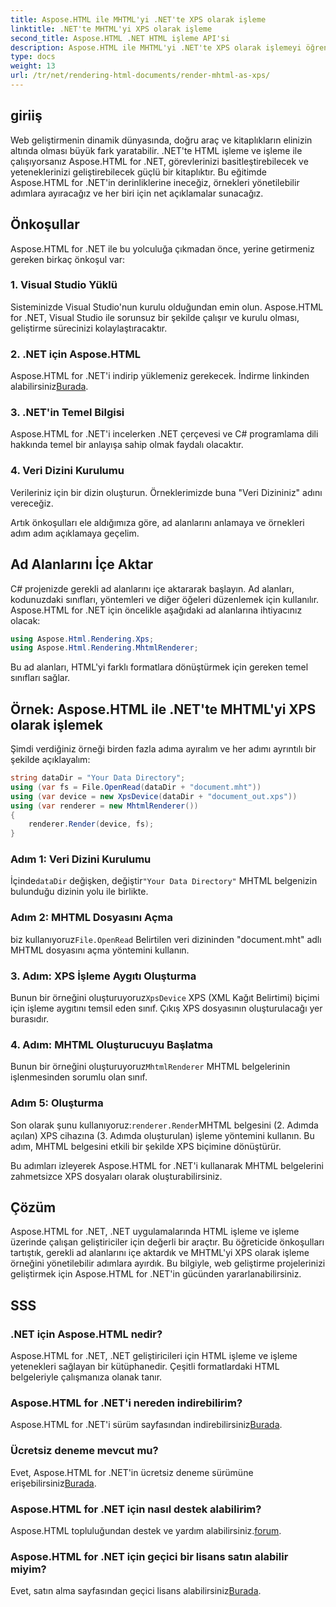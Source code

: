 ```yaml
---
title: Aspose.HTML ile MHTML'yi .NET'te XPS olarak işleme
linktitle: .NET'te MHTML'yi XPS olarak işleme
second_title: Aspose.HTML .NET HTML işleme API'si
description: Aspose.HTML ile MHTML'yi .NET'te XPS olarak işlemeyi öğrenin. HTML manipülasyon becerilerinizi geliştirin ve web geliştirme projelerinizi geliştirin!
type: docs
weight: 13
url: /tr/net/rendering-html-documents/render-mhtml-as-xps/
---
```

## giriiş

Web geliştirmenin dinamik dünyasında, doğru araç ve kitaplıkların elinizin altında olması büyük fark yaratabilir. .NET'te HTML işleme ve işleme ile çalışıyorsanız Aspose.HTML for .NET, görevlerinizi basitleştirebilecek ve yeteneklerinizi geliştirebilecek güçlü bir kitaplıktır. Bu eğitimde Aspose.HTML for .NET'in derinliklerine ineceğiz, örnekleri yönetilebilir adımlara ayıracağız ve her biri için net açıklamalar sunacağız.

## Önkoşullar

Aspose.HTML for .NET ile bu yolculuğa çıkmadan önce, yerine getirmeniz gereken birkaç önkoşul var:

### 1. Visual Studio Yüklü

Sisteminizde Visual Studio'nun kurulu olduğundan emin olun. Aspose.HTML for .NET, Visual Studio ile sorunsuz bir şekilde çalışır ve kurulu olması, geliştirme sürecinizi kolaylaştıracaktır.

### 2. .NET için Aspose.HTML

 Aspose.HTML for .NET'i indirip yüklemeniz gerekecek. İndirme linkinden alabilirsiniz[Burada](https://releases.aspose.com/html/net/).

### 3. .NET'in Temel Bilgisi

Aspose.HTML for .NET'i incelerken .NET çerçevesi ve C# programlama dili hakkında temel bir anlayışa sahip olmak faydalı olacaktır.

### 4. Veri Dizini Kurulumu

Verileriniz için bir dizin oluşturun. Örneklerimizde buna "Veri Dizininiz" adını vereceğiz.

Artık önkoşulları ele aldığımıza göre, ad alanlarını anlamaya ve örnekleri adım adım açıklamaya geçelim.

## Ad Alanlarını İçe Aktar

C# projenizde gerekli ad alanlarını içe aktararak başlayın. Ad alanları, kodunuzdaki sınıfları, yöntemleri ve diğer öğeleri düzenlemek için kullanılır. Aspose.HTML for .NET için öncelikle aşağıdaki ad alanlarına ihtiyacınız olacak:

```csharp
using Aspose.Html.Rendering.Xps;
using Aspose.Html.Rendering.MhtmlRenderer;
```

Bu ad alanları, HTML'yi farklı formatlara dönüştürmek için gereken temel sınıfları sağlar.

## Örnek: Aspose.HTML ile .NET'te MHTML'yi XPS olarak işlemek

Şimdi verdiğiniz örneği birden fazla adıma ayıralım ve her adımı ayrıntılı bir şekilde açıklayalım:

```csharp
string dataDir = "Your Data Directory";
using (var fs = File.OpenRead(dataDir + "document.mht"))
using (var device = new XpsDevice(dataDir + "document_out.xps"))
using (var renderer = new MhtmlRenderer())
{
    renderer.Render(device, fs);
}
```

### Adım 1: Veri Dizini Kurulumu

 İçinde`dataDir` değişken, değiştir`"Your Data Directory"` MHTML belgenizin bulunduğu dizinin yolu ile birlikte.

### Adım 2: MHTML Dosyasını Açma

 biz kullanıyoruz`File.OpenRead` Belirtilen veri dizininden "document.mht" adlı MHTML dosyasını açma yöntemini kullanın.

### 3. Adım: XPS İşleme Aygıtı Oluşturma

 Bunun bir örneğini oluşturuyoruz`XpsDevice` XPS (XML Kağıt Belirtimi) biçimi için işleme aygıtını temsil eden sınıf. Çıkış XPS dosyasının oluşturulacağı yer burasıdır.

### 4. Adım: MHTML Oluşturucuyu Başlatma

 Bunun bir örneğini oluşturuyoruz`MhtmlRenderer` MHTML belgelerinin işlenmesinden sorumlu olan sınıf.

### Adım 5: Oluşturma

 Son olarak şunu kullanıyoruz:`renderer.Render`MHTML belgesini (2. Adımda açılan) XPS cihazına (3. Adımda oluşturulan) işleme yöntemini kullanın. Bu adım, MHTML belgesini etkili bir şekilde XPS biçimine dönüştürür.

Bu adımları izleyerek Aspose.HTML for .NET'i kullanarak MHTML belgelerini zahmetsizce XPS dosyaları olarak oluşturabilirsiniz.

## Çözüm

Aspose.HTML for .NET, .NET uygulamalarında HTML işleme ve işleme üzerinde çalışan geliştiriciler için değerli bir araçtır. Bu öğreticide önkoşulları tartıştık, gerekli ad alanlarını içe aktardık ve MHTML'yi XPS olarak işleme örneğini yönetilebilir adımlara ayırdık. Bu bilgiyle, web geliştirme projelerinizi geliştirmek için Aspose.HTML for .NET'in gücünden yararlanabilirsiniz.

## SSS

### .NET için Aspose.HTML nedir?
Aspose.HTML for .NET, .NET geliştiricileri için HTML işleme ve işleme yetenekleri sağlayan bir kütüphanedir. Çeşitli formatlardaki HTML belgeleriyle çalışmanıza olanak tanır.

### Aspose.HTML for .NET'i nereden indirebilirim?
 Aspose.HTML for .NET'i sürüm sayfasından indirebilirsiniz[Burada](https://releases.aspose.com/html/net/).

### Ücretsiz deneme mevcut mu?
 Evet, Aspose.HTML for .NET'in ücretsiz deneme sürümüne erişebilirsiniz[Burada](https://releases.aspose.com/).

### Aspose.HTML for .NET için nasıl destek alabilirim?
Aspose.HTML topluluğundan destek ve yardım alabilirsiniz.[forum](https://forum.aspose.com/).

### Aspose.HTML for .NET için geçici bir lisans satın alabilir miyim?
 Evet, satın alma sayfasından geçici lisans alabilirsiniz[Burada](https://purchase.aspose.com/temporary-license/).